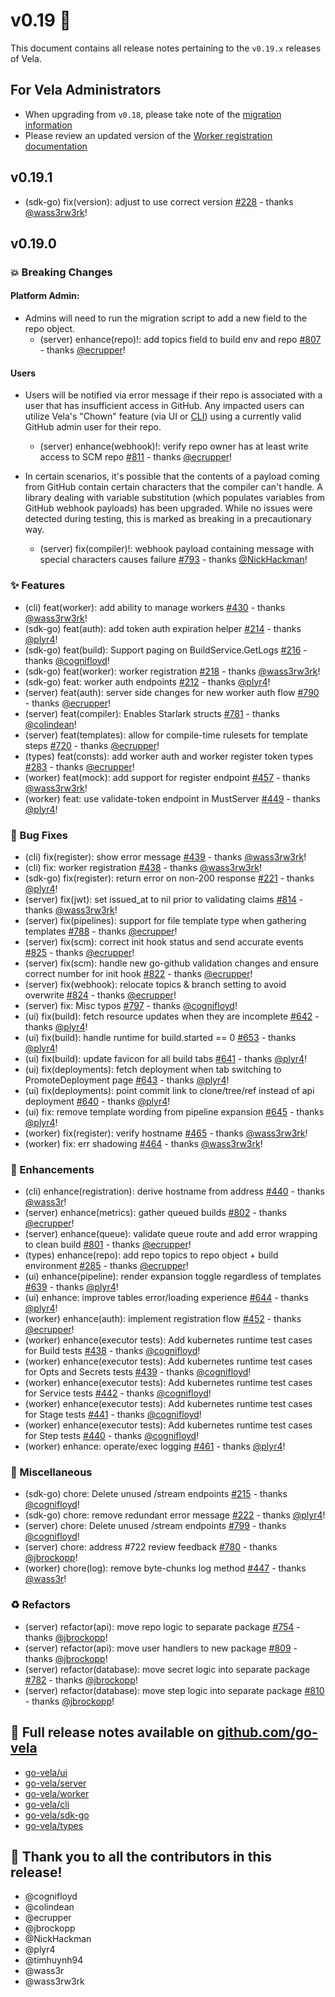 # v0.19 🚀

This document contains all release notes pertaining to the `v0.19.x` releases of Vela.

## For Vela Administrators

- When upgrading from `v0.18`, please take note of the [migration information](/migrations/v0.19/README.md)
- Please review an updated version of the [Worker registration documentation](https://go-vela.github.io/docs/installation/worker/docker/#step-2-determine-worker-authentication-and-start-worker)

## v0.19.1

- (sdk-go) fix(version): adjust to use correct version [#228](https://github.com/go-vela/sdk-go/commit/6a63f8c00bcd0b08a4dc911d2d79d28879779f25) - thanks [@wass3rw3rk](https://github.com/wass3rw3rk)!


## v0.19.0

### 💥 Breaking Changes

#### Platform Admin:

- Admins will need to run the migration script to add a new field to the repo object.
    - (server) enhance(repo)!: add topics field to build env and repo [#807](https://github.com/go-vela/server/commit/676edd65e0cc89a0b1a75616f23f6a55de317393) - thanks [@ecrupper](https://github.com/ecrupper)!

#### Users

- Users will be notified via error message if their repo is associated with a user that has insufficient access in GitHub. Any impacted users can utilize Vela's "Chown" feature (via UI or [CLI](https://go-vela.github.io/docs/reference/cli/repo/chown/)) using a currently valid GitHub admin user for their repo.
    - (server) enhance(webhook)!: verify repo owner has at least write access to SCM repo [#811](https://github.com/go-vela/server/commit/00e378dd33ec19396f7c3b59c4d9c744244f7363) - thanks [@ecrupper](https://github.com/ecrupper)!

- In certain scenarios, it's possible that the contents of a payload coming from GitHub contain certain characters that the compiler can't handle. A library dealing with variable substitution (which populates variables from GitHub webhook payloads) has been upgraded. While no issues were detected during testing, this is marked as breaking in a precautionary way.
    - (server) fix(compiler)!: webhook payload containing message with special characters causes failure [#793](https://github.com/go-vela/server/commit/3fec46cbef8ae8224d7cad31680e96e4b5513498) - thanks [@NickHackman](https://github.com/NickHackman)!

### ✨ Features

- (cli) feat(worker): add ability to manage workers [#430](https://github.com/go-vela/cli/commit/878f13c30718e70710e71effe07e399137a1ff47) - thanks [@wass3rw3rk](https://github.com/wass3rw3rk)!
- (sdk-go) feat(auth): add token auth expiration helper [#214](https://github.com/go-vela/sdk-go/commit/e8d38c73b1bb4dd9cd7c85abc9d89bdd65040188) - thanks [@plyr4](https://github.com/plyr4)!
- (sdk-go) feat(build): Support paging on BuildService.GetLogs [#216](https://github.com/go-vela/sdk-go/commit/c34cd778f44a4723a07e284ce50c59f73e9c1de9) - thanks [@cognifloyd](https://github.com/cognifloyd)!
- (sdk-go) feat(worker): worker registration [#218](https://github.com/go-vela/sdk-go/commit/6588cbb973fde6d644ed934f7a284cd4a04a5ba9) - thanks [@wass3rw3rk](https://github.com/wass3rw3rk)!
- (sdk-go) feat: worker auth endpoints [#212](https://github.com/go-vela/sdk-go/commit/afa7fa4a38af048b3329be05d7542dc5000661fa) - thanks [@plyr4](https://github.com/plyr4)!
- (server) feat(auth): server side changes for new worker auth flow [#790](https://github.com/go-vela/server/commit/5ffbe819aa2947f952c8847ee33320514d1c98b6) - thanks [@ecrupper](https://github.com/ecrupper)!
- (server) feat(compiler): Enables Starlark structs [#781](https://github.com/go-vela/server/commit/3d5b219785d9a0d9b9ded4229543c752d84b21f5) - thanks [@colindean](https://github.com/colindean)!
- (server) feat(templates): allow for compile-time rulesets for template steps [#720](https://github.com/go-vela/server/commit/4a275f635b216022078d25674869d0d6c1d2607a) - thanks [@ecrupper](https://github.com/ecrupper)!
- (types) feat(consts): add worker auth and worker register token types [#283](https://github.com/go-vela/types/commit/6c723879639cdf5b63e31d488c4e7bb3ee3df560) - thanks [@ecrupper](https://github.com/ecrupper)!
- (worker) feat(mock): add support for register endpoint [#457](https://github.com/go-vela/worker/commit/41812a907789f20d0439ae21b53ec654712bb701) - thanks [@wass3rw3rk](https://github.com/wass3rw3rk)!
- (worker) feat: use validate-token endpoint in MustServer [#449](https://github.com/go-vela/worker/commit/22ae0a14cb970dfb33669aa893bfb8ebc955189f) - thanks [@plyr4](https://github.com/plyr4)!

### 🐛 Bug Fixes

- (cli) fix(register): show error message [#439](https://github.com/go-vela/cli/commit/20ecef6c02f4e2a63df1b2194a32b8b87b01eed1) - thanks [@wass3rw3rk](https://github.com/wass3rw3rk)!
- (cli) fix: worker registration [#438](https://github.com/go-vela/cli/commit/3bad9799e1b4401f5b9a4bc626f9cbbc4b347314) - thanks [@wass3rw3rk](https://github.com/wass3rw3rk)!
- (sdk-go) fix(register): return error on non-200 response [#221](https://github.com/go-vela/sdk-go/commit/9f72cb2ae344947d23c7bcb8482a97161df3a2d0) - thanks [@plyr4](https://github.com/plyr4)!
- (server) fix(jwt): set issued_at to nil prior to validating claims [#814](https://github.com/go-vela/server/commit/931e938a5f889a36e6a4ac0d990397cab9a1666e) - thanks [@wass3rw3rk](https://github.com/wass3rw3rk)!
- (server) fix(pipelines): support for file template type when gathering templates [#788](https://github.com/go-vela/server/commit/96b5d86f8833d0a36dbedd18682b3cd840e3edad) - thanks [@ecrupper](https://github.com/ecrupper)!
- (server) fix(scm): correct init hook status and send accurate events [#825](https://github.com/go-vela/server/commit/0410ae0e53931d134fe0fcb1e5f5d936898c5d0c) - thanks [@ecrupper](https://github.com/ecrupper)!
- (server) fix(scm): handle new go-github validation changes and ensure correct number for init hook [#822](https://github.com/go-vela/server/commit/2913b6d7ac9699c93290c297ed0c8e72e1d5afe5) - thanks [@ecrupper](https://github.com/ecrupper)!
- (server) fix(webhook): relocate topics & branch setting to avoid overwrite [#824](https://github.com/go-vela/server/commit/519876b0fad10de578c03a3bde4613cab04f2384) - thanks [@ecrupper](https://github.com/ecrupper)!
- (server) fix: Misc typos [#797](https://github.com/go-vela/server/commit/aa0b68ef8923767bdce590f25384d5e33f889d8c) - thanks [@cognifloyd](https://github.com/cognifloyd)!
- (ui) fix(build): fetch resource updates when they are incomplete [#642](https://github.com/go-vela/ui/commit/de59d2824d0d944a00e8b1afc76e6345ef9b5cc0) - thanks [@plyr4](https://github.com/plyr4)!
- (ui) fix(build): handle runtime for build.started == 0 [#653](https://github.com/go-vela/ui/commit/c5a4cf1805d42bdf53b27d6cca20507d84316a85) - thanks [@plyr4](https://github.com/plyr4)!
- (ui) fix(build): update favicon for all build tabs [#641](https://github.com/go-vela/ui/commit/c040c909a3083bfdc41ac206f661683e753c816b) - thanks [@plyr4](https://github.com/plyr4)!
- (ui) fix(deployments): fetch deployment when tab switching to PromoteDeployment page [#643](https://github.com/go-vela/ui/commit/295fd2fdccf444657b89fe39b8a8b6c326136113) - thanks [@plyr4](https://github.com/plyr4)!
- (ui) fix(deployments): point commit link to clone/tree/ref instead of api deployment [#640](https://github.com/go-vela/ui/commit/54d19b2a7c717dafa56c9d89947786f9c1ee51f2) - thanks [@plyr4](https://github.com/plyr4)!
- (ui) fix: remove template wording from pipeline expansion [#645](https://github.com/go-vela/ui/commit/5e6bf0d5ef776e9e98b2631396e639f80f883980) - thanks [@plyr4](https://github.com/plyr4)!
- (worker) fix(register): verify hostname [#465](https://github.com/go-vela/worker/commit/21eece0d21fb3a1c272d6221683ae1558f638023) - thanks [@wass3rw3rk](https://github.com/wass3rw3rk)!
- (worker) fix: err shadowing [#464](https://github.com/go-vela/worker/commit/e9e4579aa2d3933d2989a5c1e7bc2440e1744d07) - thanks [@wass3rw3rk](https://github.com/wass3rw3rk)!

### 🚸 Enhancements

- (cli) enhance(registration): derive hostname from address [#440](https://github.com/go-vela/cli/commit/082ff30812ffeee3d5e14af35c32b54df4faaf22) - thanks [@wass3r](https://github.com/wass3r)!
- (server) enhance(metrics): gather queued builds [#802](https://github.com/go-vela/server/commit/17c53400b2d5f834d0ad2dde7d57eafa317ca325) - thanks [@ecrupper](https://github.com/ecrupper)!
- (server) enhance(queue): validate queue route and add error wrapping to clean build [#801](https://github.com/go-vela/server/commit/f8a9aa116391bcde0b4772c0974b97aef2617ea3) - thanks [@ecrupper](https://github.com/ecrupper)!
- (types) enhance(repo): add repo topics to repo object + build environment [#285](https://github.com/go-vela/types/commit/676c45c911b5ed2c6019dfcb20852c551fc8873a) - thanks [@ecrupper](https://github.com/ecrupper)!
- (ui) enhance(pipeline): render expansion toggle regardless of templates [#639](https://github.com/go-vela/ui/commit/96c25abd6e0ee518c863169f5cc896d470f5ad3a) - thanks [@plyr4](https://github.com/plyr4)!
- (ui) enhance: improve tables error/loading experience [#644](https://github.com/go-vela/ui/commit/5e9782b112edbecdce35be50b321633b2441dbd8) - thanks [@plyr4](https://github.com/plyr4)!
- (worker) enhance(auth): implement registration flow [#452](https://github.com/go-vela/worker/commit/6c146e5199b94fd5dcb3e119310e1552952d86f6) - thanks [@ecrupper](https://github.com/ecrupper)!
- (worker) enhance(executor tests): Add kubernetes runtime test cases for Build tests [#438](https://github.com/go-vela/worker/commit/a70c97bb23519249ffbf4075206ac83e6823e9a6) - thanks [@cognifloyd](https://github.com/cognifloyd)!
- (worker) enhance(executor tests): Add kubernetes runtime test cases for Opts and Secrets tests [#439](https://github.com/go-vela/worker/commit/e63ba7cc57b0c6ebde311ec90d598ee8c7897676) - thanks [@cognifloyd](https://github.com/cognifloyd)!
- (worker) enhance(executor tests): Add kubernetes runtime test cases for Service tests [#442](https://github.com/go-vela/worker/commit/e827b1cdb2a0bc1f7363ff544677880f1c1acf9e) - thanks [@cognifloyd](https://github.com/cognifloyd)!
- (worker) enhance(executor tests): Add kubernetes runtime test cases for Stage tests [#441](https://github.com/go-vela/worker/commit/10042b4f3100f7e9e6210da06eed20aad953a41f) - thanks [@cognifloyd](https://github.com/cognifloyd)!
- (worker) enhance(executor tests): Add kubernetes runtime test cases for Step tests [#440](https://github.com/go-vela/worker/commit/43f5157b4128dd9056fad63164f0ac0a864bd150) - thanks [@cognifloyd](https://github.com/cognifloyd)!
- (worker) enhance: operate/exec logging [#461](https://github.com/go-vela/worker/commit/66791e03e03a85db37e16864eb0777f5c13ed0cd) - thanks [@plyr4](https://github.com/plyr4)!

### 🔧 Miscellaneous

- (sdk-go) chore: Delete unused /stream endpoints [#215](https://github.com/go-vela/sdk-go/commit/9c46e39f8eb8ed9f2e4cb5aa61e59edc9ecbdda3) - thanks [@cognifloyd](https://github.com/cognifloyd)!
- (sdk-go) chore: remove redundant error message [#222](https://github.com/go-vela/sdk-go/commit/c423fde9337ea594c31bd243c6007fff5b94e1fa) - thanks [@plyr4](https://github.com/plyr4)!
- (server) chore: Delete unused /stream endpoints [#799](https://github.com/go-vela/server/commit/8b1b8575e5398054058ab524b015efd5fe6a69ed) - thanks [@cognifloyd](https://github.com/cognifloyd)!
- (server) chore: address #722 review feedback [#780](https://github.com/go-vela/server/commit/214b2bd1110beafcab9b1e318182f7d2c4930011) - thanks [@jbrockopp](https://github.com/jbrockopp)!
- (worker) chore(log): remove byte-chunks log method [#447](https://github.com/go-vela/worker/commit/c8c512b8378c44054071d1e9e928849d46afb152) - thanks [@wass3r](https://github.com/wass3r)!

### ♻️ Refactors

- (server) refactor(api): move repo logic to separate package [#754](https://github.com/go-vela/server/commit/b42e80ff531b634232845aed1904f0255ce0bf0f) - thanks [@jbrockopp](https://github.com/jbrockopp)!
- (server) refactor(api): move user handlers to new package [#809](https://github.com/go-vela/server/commit/b5777e5ec1d1e0ae9bba89f38d8ce4a43a646729) - thanks [@jbrockopp](https://github.com/jbrockopp)!
- (server) refactor(database): move secret logic into separate package [#782](https://github.com/go-vela/server/commit/71240b4f1e474cbe488fd8c67afe7ffd76f466eb) - thanks [@jbrockopp](https://github.com/jbrockopp)!
- (server) refactor(database): move step logic into separate package [#810](https://github.com/go-vela/server/commit/f37d973383d18546ea3b3f662980272a7284f56c) - thanks [@jbrockopp](https://github.com/jbrockopp)!

## 🔗 Full release notes available on [github.com/go-vela](https://github.com/go-vela)

* [go-vela/ui](https://github.com/go-vela/ui/releases)
* [go-vela/server](https://github.com/go-vela/server/releases)
* [go-vela/worker](https://github.com/go-vela/worker/releases)
* [go-vela/cli](https://github.com/go-vela/cli/releases)
* [go-vela/sdk-go](https://github.com/go-vela/sdk-go/releases)
* [go-vela/types](https://github.com/go-vela/types/releases)

## 💟 Thank you to all the contributors in this release!

- @cognifloyd
- @colindean
- @ecrupper
- @jbrockopp
- @NickHackman
- @plyr4
- @timhuynh94
- @wass3r
- @wass3rw3rk
